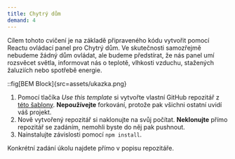 ```yaml
---
title: Chytrý dům
demand: 4
---
```


Cílem tohoto cvičení je na základě připraveného kódu vytvořit pomocí Reactu ovládací panel pro Chytrý dům. Ve skutečnosti samozřejmě nebudeme žádný dům ovládat, ale budeme předstírat, že nás panel umí rozsvěcet světla, informovat nás o teplotě, vlhkosti vzduchu, stažených žaluziích nebo spotřebě energie.

::fig[BEM Block]{src=assets/ukazka.png}

1. Pomocí tlačíka _Use this template_ si vytvořte vlastní GitHub repozitář z [této šablony](https://github.com/Czechitas-podklady-WEB/chytry-dum). **Nepoužívejte** forkování, protože pak všichni ostatní uvidí váš projekt.
1. Nově vytvořený repozitář si naklonujte na svůj počítat. **Neklonujte** přímo repozitář se zadáním, nemohli byste do něj pak pushnout.
1. Nainstalujte závislosti pomocí `npm install`.

Konkrétní zadání úkolu najdete přímo v popisu repozitáře.